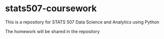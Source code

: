 # stats507-coursework

This is a repository for STATS 507 Data Science and Analytics using Python

The homework will be shared in the repository

